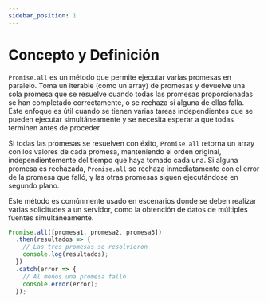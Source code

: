 ```yaml
---
sidebar_position: 1
---
```


# Concepto y Definición

`Promise.all` es un método que permite ejecutar varias promesas en paralelo. Toma un iterable (como un array) de promesas y devuelve una sola promesa que se resuelve cuando todas las promesas proporcionadas se han completado correctamente, o se rechaza si alguna de ellas falla. Este enfoque es útil cuando se tienen varias tareas independientes que se pueden ejecutar simultáneamente y se necesita esperar a que todas terminen antes de proceder.

Si todas las promesas se resuelven con éxito, `Promise.all` retorna un array con los valores de cada promesa, manteniendo el orden original, independientemente del tiempo que haya tomado cada una. Si alguna promesa es rechazada, `Promise.all` se rechaza inmediatamente con el error de la promesa que falló, y las otras promesas siguen ejecutándose en segundo plano.

Este método es comúnmente usado en escenarios donde se deben realizar varias solicitudes a un servidor, como la obtención de datos de múltiples fuentes simultáneamente.

```js
Promise.all([promesa1, promesa2, promesa3])
  .then(resultados => {
    // Las tres promesas se resolvieron
    console.log(resultados);
  })
  .catch(error => {
    // Al menos una promesa falló
    console.error(error);
  });
```